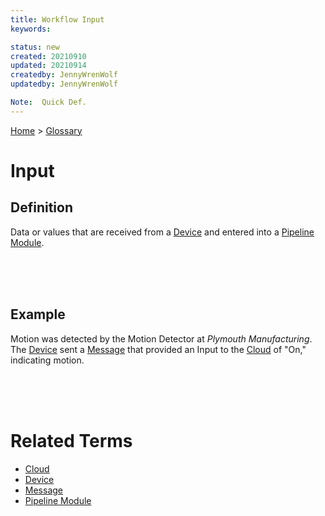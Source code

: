 ```yaml
---
title: Workflow Input
keywords: 

status: new
created: 20210910
updated: 20210914
createdby: JennyWrenWolf
updatedby: JennyWrenWolf

Note:  Quick Def.
---
```

[Home](../Index.md) > [Glossary](./Index.md)

# Input
## Definition
Data or values that are received from a [Device](./Glosssary/Device.md) and entered into a [Pipeline Module](./Glossary/PipelineModule.md).

<br>
<br>
<br>

## Example
Motion was detected by the Motion Detector at *Plymouth Manufacturing*.  The [Device](./Glossary/Device.md) sent a [Message](./Device/Message.md) that provided an Input to the [Cloud](./Glossary/Cloud.md) of "On," indicating motion.

<br>
<br>
<br>

# Related Terms
- [Cloud](./Glossary/Cloud.md)
- [Device](./Glosssary/Device.md)
- [Message](./Device/Message.md)
- [Pipeline Module](./Glossary/PipelineModule.md)